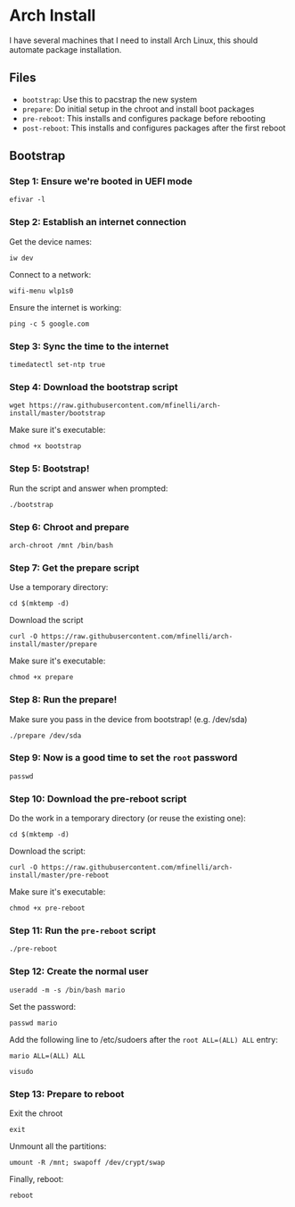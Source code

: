 # Arch Install

I have several machines that I need to install Arch Linux, this should automate
package installation.

## Files

* `bootstrap`: Use this to pacstrap the new system
* `prepare`: Do initial setup in the chroot and install boot packages
* `pre-reboot`: This installs and configures package before rebooting
* `post-reboot`: This installs and configures packages after the first reboot

## Bootstrap

### Step 1: Ensure we're booted in UEFI mode

```shell
efivar -l
```

### Step 2: Establish an internet connection

Get the device names:

```shell
iw dev
```

Connect to a network:

```shell
wifi-menu wlp1s0
```

Ensure the internet is working:

```shell
ping -c 5 google.com
```

### Step 3: Sync the time to the internet

```shell
timedatectl set-ntp true
```

### Step 4: Download the bootstrap script

```shell
wget https://raw.githubusercontent.com/mfinelli/arch-install/master/bootstrap
```

Make sure it's executable:

```shell
chmod +x bootstrap
```

### Step 5: Bootstrap!

Run the script and answer when prompted:

```shell
./bootstrap
```

### Step 6: Chroot and prepare

```shell
arch-chroot /mnt /bin/bash
```

### Step 7: Get the prepare script

Use a temporary directory:

```shell
cd $(mktemp -d)
```

Download the script

```shell
curl -O https://raw.githubusercontent.com/mfinelli/arch-install/master/prepare
```

Make sure it's executable:

```shell
chmod +x prepare
```

### Step 8: Run the prepare!

Make sure you pass in the device from bootstrap! (e.g. /dev/sda)

```shell
./prepare /dev/sda
```

### Step 9: Now is a good time to set the `root` password

```shell
passwd
```

### Step 10: Download the pre-reboot script

Do the work in a temporary directory (or reuse the existing one):

```shell
cd $(mktemp -d)
```

Download the script:

```shell
curl -O https://raw.githubusercontent.com/mfinelli/arch-install/master/pre-reboot
```

Make sure it's executable:

```shell
chmod +x pre-reboot
```

### Step 11: Run the `pre-reboot` script

```shell
./pre-reboot
```

### Step 12: Create the normal user

```shell
useradd -m -s /bin/bash mario
```

Set the password:

```shell
passwd mario
```

Add the following line to /etc/sudoers after the `root ALL=(ALL) ALL` entry:

```
mario ALL=(ALL) ALL
```

```shell
visudo
```

### Step 13: Prepare to reboot

Exit the chroot

```shell
exit
```

Unmount all the partitions:

```shell
umount -R /mnt; swapoff /dev/crypt/swap
```

Finally, reboot:

```shell
reboot
```
